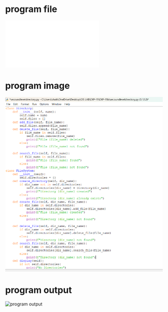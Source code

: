 # program file 
![program file](secondleveldirectory.py) 

# program image 
![program image](secondleveldirectory_program.png)

# program output 
![program output](doubleleveldirectory_output.png)
